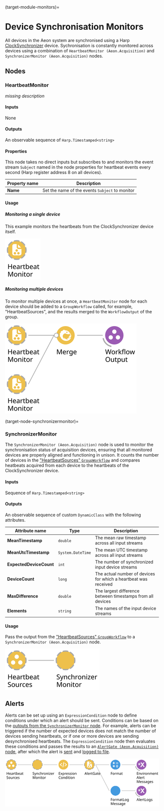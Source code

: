 (target-module-monitors)=
# Device Synchronisation Monitors

All devices in the Aeon system are synchronised using a Harp [ClockSynchronizer](https://github.com/harp-tech/device.clocksynchronizer) device. 
Sychronisation is constantly monitored across devices using a combination of `HeartbeatMonitor (Aeon.Acquisition)` and `SynchronizerMonitor (Aeon.Acquisition)` nodes.

## Nodes
### HeartbeatMonitor
<!-- missing heartbeat monitor description -->
_missing description_

#### Inputs
None

#### Outputs
An observable sequence of `Harp.Timestamped<string>` 

#### Properties
This node takes no direct inputs but subscribes to and monitors the event stream `Subject` named in the node properties for heartbeat events every second (Harp register address 8 on all devices). 

| Property name      | Description                                                                         |
|--------------------|-------------------------------------------------------------------------------------|
| **Name**           | Set the name of the events `Subject` to monitor                                     |

#### Usage
##### Monitoring a single device
This example monitors the heartbeats from the ClockSynchronizer device itself.

![Aeon.Acquisition.HeartbeatMonitor](../../workflows/heartbeatMonitor.svg)

##### Monitoring multiple devices
To monitor multiple devices at once, a `HeartbeatMonitor` node for each device should be added to a `GroupWorkflow` called, for example, "HeartbeatSources", and the results merged to the `WorkflowOutput` of the group.

![Aeon.Acquisition.HeartbeatSources merge](../../workflows/heartbeatSourcesInt.svg)

(target-node-synchronizermonitor)=
### SynchronizerMonitor
The `SynchronizerMonitor (Aeon.Acquisition)` node is used to monitor the synchronisation status of acquisition devices, ensuring that all monitored devices are properly aligned and functioning in unison. 
It counts the number of devices in the ["HeartbeatSources" `GroupWorkflow`](#monitoring-multiple-devices) and compares heatbeats acquired from each device to the heartbeats of the ClockSynchronizer device. 

#### Inputs
Sequence of `Harp.Timestamped<string>`

#### Outputs
An observable sequence of custom `DynamicClass` with the following attributes. 

| Attribute name          | Type               | Description                                                      |
|-------------------------|--------------------|------------------------------------------------------------------|
| **MeanTimestamp**       | `double`           | The mean raw timestamp across all input streams                  |
| **MeanUtcTimestamp**    | `System.DateTime`  | The mean UTC timestamp across all input streams                  |
| **ExpectedDeviceCount** | `int`              | The number of synchronized input device streams                  |
| **DeviceCount**         | `long`             | The actual number of devices for which a heartbeat was received  |
| **MaxDifference**       | `double`           | The largest difference between timestamps from all devices       |
| **Elements**            | `string`           | The names of the input device streams                            |

#### Usage
Pass the output from the ["HeartbeatSources" `GroupWorkflow`](#monitoring-multiple-devices) to a `SynchronizerMonitor (Aeon.Acquisition)` node. 

![Aeon.Acquisition.HeartbeatSources](../../workflows/heartbeatSources.svg)

## Alerts
Alerts can be set up using an `ExpressionCondition` node to define conditions under which an alert should be sent.
Conditions can be based on the [outputs from the `SynchronizerMonitor` node](#synchronizermonitor).
For example, alerts can be triggered if the number of expected devices does not match the number of devices sending heartbeats, or if one or more devices are sending desynchronised heartbeats.
The `ExpressionCondition` node then evaluates these conditions and passes the results to an [`AlertGate (Aeon.Acquisition)` node](target-node-alertgate), after which the alert is [sent](target-node-sendalert) and [logged to file](target-node-formatlogmessage).

![SynchMonitorLogs](../../workflows/synchMonitorLogs.svg)